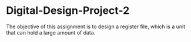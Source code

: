 # Digital-Design-Project-2
The objective of this assignment is to design a register file, which is a unit that can hold a
large amount of data.
